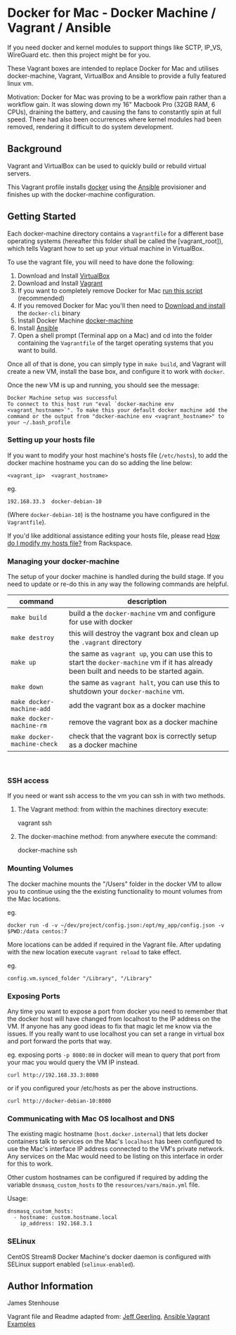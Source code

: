 # Docker for Mac - Docker Machine / Vagrant / Ansible

If you need docker and kernel modules to support things like SCTP, IP_VS, WireGuard etc. then this project might be for you.

These Vagrant boxes are intended to replace Docker for Mac and utilises docker-machine, Vagrant, VirtualBox and Ansible to provide a fully featured linux vm.

Motivation: Docker for Mac was proving to be a workflow pain rather than a workflow gain. It was slowing down my 16" Macbook Pro (32GB RAM, 6 CPUs), draining the battery, and causing the fans to constantly spin at full speed. There had also been occurrences where kernel modules had been removed, rendering it difficult to do system development.

## Background

Vagrant and VirtualBox can be used to quickly build or rebuild virtual servers.

This Vagrant profile installs [docker](https://www.docker.com/) using the [Ansible](http://www.ansible.com/) provisioner and finishes up with the docker-machine configuration.

## Getting Started

Each docker-machine directory contains a `Vagrantfile` for a different base operating systems (hereafter this folder shall be called the [vagrant_root]), which tells Vagrant how to set up your virtual machine in VirtualBox.

To use the vagrant file, you will need to have done the following:

  1. Download and Install [VirtualBox](https://www.virtualbox.org/wiki/Downloads)
  2. Download and Install [Vagrant](https://www.vagrantup.com/downloads.html)
  3. If you want to completely remove Docker for Mac [run this script](https://github.com/docker/toolbox/blob/master/osx/uninstall.sh) (recommended)
  4. If you removed Docker for Mac you'll then need to [Download and install](https://docs.docker.com/engine/install/binaries/) the `docker-cli` binary
  4. Install Docker Machine [docker-machine](https://gitlab.com/gitlab-org/ci-cd/docker-machine/-/blob/main/docs/install-machine.md)
  5. Install [Ansible](http://docs.ansible.com/ansible/latest/intro_installation.html)
  6. Open a shell prompt (Terminal app on a Mac) and cd into the folder containing the `Vagrantfile` of the target operating systems that you want to build.

Once all of that is done, you can simply type in `make build`, and Vagrant will create a new VM, install the base box, and configure it to work with `docker`.

Once the new VM is up and running, you should see the message:


    Docker Machine setup was successful
    To connect to this host run "eval `docker-machine env <vagrant_hostname>`". To make this your default docker machine add the command or the output from "docker-machine env <vagrant_hostname>" to your ~/.bash_profile


### Setting up your hosts file

If you want to modify your host machine's hosts file (`/etc/hosts`), to add the docker machine hostname you can do so adding the line below:

    <vagrant_ip>  <vagrant_hostname>

eg.

    192.168.33.3  docker-debian-10

(Where `docker-debian-10`) is the hostname you have configured in the `Vagrantfile`).

If you'd like additional assistance editing your hosts file, please read [How do I modify my hosts file?](http://www.rackspace.com/knowledge_center/article/how-do-i-modify-my-hosts-file) from Rackspace.

### Managing your docker-machine

The setup of your docker machine is handled during the build stage. If you need to update or re-do this in any way the following commands are helpful.

|         command           |                        description                            |
|---------------------------|---------------------------------------------------------------|
|`make build`               | build a the `docker-machine` vm and configure for use with docker|
|`make destroy`             | this will destroy the vagrant box and clean up the `.vagrant` directory|
|`make up`                  | the same as `vagrant up`, you can use this to start the `docker-machine` vm if it has already been built and needs to be started again.|
|`make down`                | the same as `vagrant halt`, you can use this to shutdown your `docker-machine` vm.|
|`make docker-machine-add`  | add the vagrant box as a docker machine|
|`make docker-machine-rm`   | remove the vagrant box as a docker machine|
|`make docker-machine-check`| check that the vagrant box is correctly setup as a docker machine|

<br>

### SSH access
If you need or want ssh access to the vm you can ssh in with two methods.

1. The Vagrant method: from within the machines directory execute:

    vagrant ssh

2. The docker-machine method: from anywhere execute the command:

    docker-machine ssh <docker-machine-name>

### Mounting Volumes

The docker machine mounts the "/Users" folder in the docker VM to allow you to continue using the the existing functionality to mount volumes from the Mac locations.

eg.

    docker run -d -v ~/dev/project/config.json:/opt/my_app/config.json -v $PWD:/data centos:7

More locations can be added if required in the Vagrant file. After updating with the new location execute `vagrant reload` to take effect.

eg.

    config.vm.synced_folder "/Library", "/Library"

### Exposing Ports
Any time you want to expose a port from docker you need to remember that the docker host will have changed from localhost to the IP address on the VM. If anyone has any good ideas to fix that magic let me know via the issues. If you really want to use localhost you can set a range in virtual box and port forward the ports that way.

eg. exposing ports `-p 8080:80` in docker will mean to query that port from your mac you would query the VM IP instead.


    curl http://192.168.33.3:8080

or if you configured your /etc/hosts as per the above instructions.

    curl http://docker-debian-10:8080

### Communicating with Mac OS localhost and DNS

The existing magic hostname (`host.docker.internal`) that lets docker containers talk to services on the Mac's `localhost` has been configured to use the Mac's interface IP address connected to the VM's private network. Any services on the Mac would need to be listing on this interface in order for this to work.

Other custom hostnames can be configured if required by adding the variable `dnsmasq_custom_hosts` to the `resources/vars/main.yml` file.

Usage:

    dnsmasq_custom_hosts:
      - hostname: custom.hostname.local
        ip_address: 192.168.3.1

### SELinux
CentOS Stream8 Docker Machine's docker daemon is configured with SELinux support enabled (`selinux-enabled`).

## Author Information

James Stenhouse

Vagrant file and Readme adapted from: [Jeff Geerling](https://www.jeffgeerling.com/), [Ansible Vagrant Examples](https://github.com/geerlingguy/ansible-vagrant-examples)
